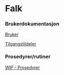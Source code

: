 # Falk

### Brukerdokumentasjon

[Bruker](Brukerdokumentsjon-bruker)

[Tilgangstildeler](Brukerdokumentsjon-tilgangstildeler)

### Prosedyrer/rutiner 

[WIP - Prosedyrer](Prosedyrer)



